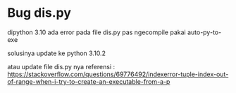 # Bug dis.py
dipython 3.10 ada error pada file dis.py
pas ngecompile pakai auto-py-to-exe

solusinya update ke python 3.10.2

atau update file dis.py nya
referensi : https://stackoverflow.com/questions/69776492/indexerror-tuple-index-out-of-range-when-i-try-to-create-an-executable-from-a-p